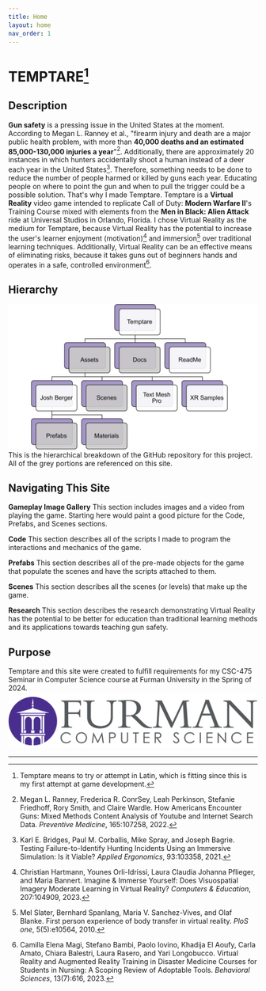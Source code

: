 ```yaml
---
title: Home
layout: home
nav_order: 1
---
```


# TEMPTARE[^1]
## Description
**Gun safety** is a pressing issue in the United States at the moment. According to Megan L. Ranney et al., "firearm injury and death are a major public health problem, with more than **40,000 deaths and an estimated 85,000-130,000 injuries a year**"[^2]. Additionally, there are approximately 20 instances in which hunters accidentally shoot a human instead of a deer each year in the United States[^3]. Therefore, something needs to be done to reduce the number of people harmed or killed by guns each year. Educating people on where to point the gun and when to pull the trigger could be a possible solution. That's why I made Temptare. Temptare is a **Virtual Reality** video game intended to replicate Call of Duty: **Modern Warfare II**'s Training Course mixed with elements from the **Men in Black: Alien Attack** ride at Universal Studios in Orlando, Florida. I chose Virtual Reality as the medium for Temptare, because Virtual Reality has the potential to increase the user's learner enjoyment (motivation)[^4] and immersion[^5] over traditional learning techniques. Additionally, Virtual Reality can be an effective means of eliminating risks, because it takes guns out of beginners hands and operates in a safe, controlled environment[^6].

## Hierarchy
![](./Hierarchy.png)
This is the hierarchical breakdown of the GitHub repository for this project. All of the grey portions are referenced on this site.

## Navigating This Site
**Gameplay Image Gallery**
This section includes images and a video from playing the game. Starting here would paint a good picture for the Code, Prefabs, and Scenes sections.

**Code**
This section describes all of the scripts I made to program the interactions and mechanics of the game.

**Prefabs**
This section describes all of the pre-made objects for the game that populate the scenes and have the scripts attached to them.

**Scenes**
This section describes all the scenes (or levels) that make up the game.

**Research**
This section describes the research demonstrating Virtual Reality has the potential to be better for education than traditional learning methods and its applications towards teaching gun safety.

## Purpose
Temptare and this site were created to fulfill requirements for my CSC-475 Seminar in Computer Science course at Furman University in the Spring of 2024.
![](./FurmanComputerScience.png)

----

[^1]: Temptare means to try or attempt in Latin, which is fitting since this is my first attempt at game development.
[^2]: Megan L. Ranney, Frederica R. ConrSey, Leah Perkinson, Stefanie Friedhoff, Rory Smith, and Claire Wardle. How Americans Encounter Guns: Mixed Methods Content Analysis of Youtube and Internet Search Data. _Preventive Medicine_, 165:107258, 2022.
[^3]: Karl E. Bridges, Paul M. Corballis, Mike Spray, and Joseph Bagrie. Testing Failure-to-Identify Hunting Incidents Using an Immersive Simulation: Is it Viable? _Applied Ergonomics_, 93:103358, 2021.
[^4]: Christian Hartmann, Younes Orli-Idrissi, Laura Claudia Johanna Pflieger, and Maria Bannert. Imagine & Immerse Yourself: Does Visuospatial Imagery Moderate Learning in Virtual Reality? _Computers & Education_, 207:104909, 2023.
[^5]: Mel Slater, Bernhard Spanlang, Maria V. Sanchez-Vives, and Olaf Blanke. First person experience of body transfer in virtual reality. _PloS one_, 5(5):e10564, 2010.
[^6]: Camilla Elena Magi, Stefano Bambi, Paolo Iovino, Khadija El Aoufy, Carla Amato, Chiara Balestri, Laura Rasero, and Yari Longobucco. Virtual Reality and Augmented Reality Training in Disaster Medicine Courses for Students in Nursing: A Scoping Review of Adoptable Tools. _Behavioral Sciences_, 13(7):616, 2023.
